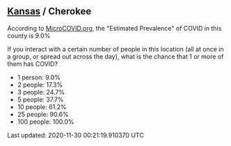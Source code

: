 
## [Kansas](/united-states/kansas) / Cherokee

According to [MicroCOVID.org](http://microcovid.org),
the "Estimated Prevalence" of COVID in this county is 9.0%

If you interact with a certain number of people in this location
(all at once in a group, or spread out across the day), what is the chance that
1 or more of them has COVID?

- 1 person: 9.0%
- 2 people: 17.3%
- 3 people: 24.7%
- 5 people: 37.7%
- 10 people: 61.2%
- 25 people: 90.6%
- 100 people: 100.0%

Last updated: 2020-11-30 00:21:19.910370 UTC
